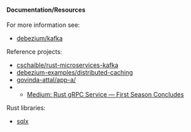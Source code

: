 #### Documentation/Resources
For more information see:
- [debezium/kafka](https://hub.docker.com/r/debezium/kafka)

Reference projects:
- [cschaible/rust-microservices-kafka](https://github.com/cschaible/rust-microservices-kafka/blob/master/README.md)
- [debezium-examples/distributed-caching](https://github.com/debezium/debezium-examples/blob/main/distributed-caching/README.md)
- [govinda-attal/app-a/](https://github.com/govinda-attal/app-a/blob/main/README.md)
- - [Medium: Rust gRPC Service — First Season Concludes](https://medium.com/@govinda.attal/rust-grpc-service-first-season-concludes-9b077421a303)

Rust libraries:
- [sqlx](https://github.com/launchbadge/sqlx/blob/main/README.md)